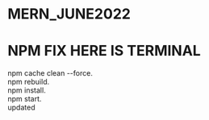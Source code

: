# MERN_JUNE2022


# NPM FIX HERE IS TERMINAL
npm cache clean --force.\
npm rebuild.\
npm install.\
npm start.\
updated
